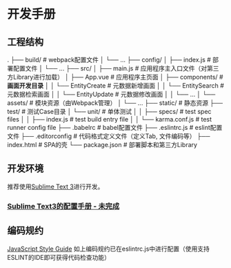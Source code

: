 # 开发手册

## 工程结构
.
├── build/                      # webpack配置文件
│   └── ...
├── config/
│   ├── index.js                # 部署配置文件
│   └── ...
├── src/
│   ├── main.js                 # 应用程序主入口文件（对第三方Library进行加载）
│   ├── App.vue                 # 应用程序主页面
│   ├── components/             # **画面开发目录**
│   │   └── EntityCreate        # 元数据新增画面
│   │   └── EntitySearch        # 元数据检索画面
│   │   └── EntityUpdate        # 元数据修改画面
│   │   └── ...
│   └── assets/                 # 模块资源（由Webpack管理）
│       └── ...
├── static/                     # 静态资源
├── test/                       # 测试Case目录
│   └── unit/                   # 单体测试
│   │   ├── specs/              # test spec files
│   │   ├── index.js            # test build entry file
│   │   └── karma.conf.js       # test runner config file
├── .babelrc                    # babel配置文件
├── .eslintrc.js                # eslint配置文件
├── .editorconfig               # 代码格式定义文件（定义Tab, 文件编码等）
├── index.html                  # SPA的壳
└── package.json                # 部署脚本和第三方Library

## 开发环境
推荐使用[Sublime Text 3](https://www.sublimetext.com/3)进行开发。
### [Sublime Text3的配置手册 - 未完成](#)

## 编码规约
[JavaScript Style Guide](https://github.com/airbnb/javascript)
    如上编码规约已在eslintrc.js中进行配置（使用支持ESLINT的IDE即可获得代码检查功能）
